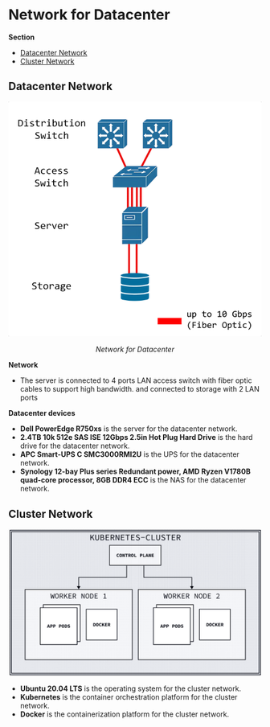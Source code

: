 # Network for Datacenter

<div class="warning">

**Section**

- [Datacenter Network](#datacenter-network)
- [Cluster Network](#cluster-network)

</div>

## Datacenter Network
![Datacenter Network](../../images/networkfordatacenter/datacenter-network.png)
*<p style="text-align: center;">Network for Datacenter</p>*

**Network**
- The server is connected to 4 ports LAN access switch with fiber optic cables to support high bandwidth. and connected to storage with 2 LAN ports

**Datacenter devices**
- **Dell PowerEdge R750xs** is the server for the datacenter network.
- **2.4TB 10k 512e SAS ISE 12Gbps 2.5in Hot Plug Hard Drive** is the hard drive for the datacenter network.
- **APC Smart-UPS C SMC3000RMI2U** is the UPS for the datacenter network.
- **Synology 12-bay Plus series Redundant power, AMD Ryzen V1780B quad-core processor, 8GB DDR4 ECC** is the NAS for the datacenter network.

## Cluster Network
<!-- 
vars: {
  d2-config: {
    layout-engine: elk
    theme-id: 300
  }
}

kubernetes-cluster: {
  control-plane: {
    label: "Control Plane"
  }

  worker-node-1: {
    label: "Worker Node 1"
    pods: {
      shape: square
      label: "App Pods"
      style.multiple: true
    }
    docker: {shape: square; label: "Docker"}
  }

  worker-node-2: {
    label: "Worker Node 2"
    pods: {
      shape: square
      label: "App Pods"
      style.multiple: true
    }
    docker: {shape: square; label: "Docker"}
  }

  control-plane -> worker-node-1
  control-plane -> worker-node-2
}
 -->
![Cluster Network](../../images/networkfordatacenter/cluster-network.png)
- **Ubuntu 20.04 LTS** is the operating system for the cluster network.
- **Kubernetes** is the container orchestration platform for the cluster network.
- **Docker** is the containerization platform for the cluster network.
<!-- - **MetalLB** is the load-balancer for the cluster network. -->

